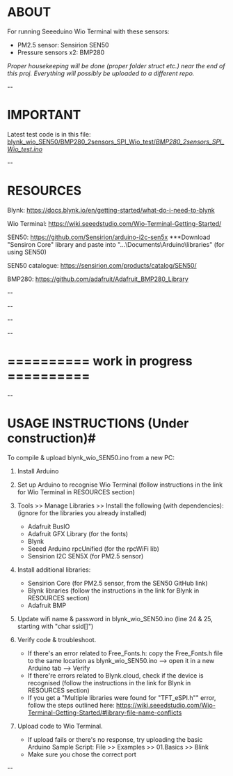 # ABOUT #
For running Seeeduino Wio Terminal with these sensors:
- PM2.5 sensor: Sensirion SEN50
- Pressure sensors x2: BMP280

*Proper housekeeping will be done (proper folder struct etc.) near the end of this proj. Everything will possibly be uploaded to a different repo.*

--
# IMPORTANT #
Latest test code is in this file: [blynk_wio_SEN50/BMP280_2sensors_SPI_Wio_test/*BMP280_2sensors_SPI_Wio_test.ino*](https://github.com/mptsounds/airfilter_wioterminal/blob/3b7e96e41223d983c9aca6e93e53a8fa2b6ff305/blynk_wio_SEN50/BMP280_2sensors_SPI_Wio_test/BMP280_2sensors_SPI_Wio_test.ino)

--
# RESOURCES #
Blynk:		 https://docs.blynk.io/en/getting-started/what-do-i-need-to-blynk

Wio Terminal:	 https://wiki.seeedstudio.com/Wio-Terminal-Getting-Started/

SEN50:		 https://github.com/Sensirion/arduino-i2c-sen5x
***Download "Sensiron Core" library and paste into "...\Documents\Arduino\libraries" (for using SEN50)

  SEN50 catalogue:	 https://sensirion.com/products/catalog/SEN50/

BMP280:		 https://github.com/adafruit/Adafruit_BMP280_Library

--

--

--

--
# ========== work in progress ========== #

--
# USAGE INSTRUCTIONS (Under construction)#
To compile & upload blynk_wio_SEN50.ino from a new PC:

1. Install Arduino

2. Set up Arduino to recognise Wio Terminal (follow instructions in the link for Wio Terminal in RESOURCES section)

3. Tools >> Manage Libraries >> Install the following (with dependencies):
   (ignore for the libraries you already installed)
   - Adafruit BusIO
   - Adafruit GFX Library (for the fonts)
   - Blynk
   - Seeed Arduino rpcUnified (for the rpcWiFi lib)
   - Sensirion I2C SEN5X (for PM2.5 sensor)

4. Install additional libraries:
   - Sensirion Core (for PM2.5 sensor, from the SEN50 GitHub link)
   - Blynk libraries (follow the instructions in the link for Blynk in RESOURCES section)
   - Adafruit BMP 

5. Update wifi name & password in blynk_wio_SEN50.ino (line 24 & 25, starting with "char ssid[]")

6. Verify code & troubleshoot.
   - If there's an error related to Free_Fonts.h: copy the Free_Fonts.h file to the same location as blynk_wio_SEN50.ino --> open it in a new Arduino tab --> Verify
   - If there're errors related to Blynk.cloud, check if the device is recognised (follow the instructions in the link for Blynk in RESOURCES section)
   - If you get a "Multiple libraries were found for "TFT_eSPI.h"" error, follow the steps outlined here: https://wiki.seeedstudio.com/Wio-Terminal-Getting-Started/#library-file-name-conflicts

7. Upload code to Wio Terminal.
   - If upload fails or there's no response, try uploading the basic Arduino Sample Script: File >> Examples >> 01.Basics >> Blink
   - Make sure you chose the correct port

--
